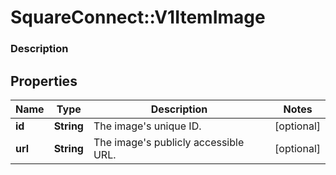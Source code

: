 # SquareConnect::V1ItemImage

### Description

## Properties
Name | Type | Description | Notes
------------ | ------------- | ------------- | -------------
**id** | **String** | The image&#39;s unique ID. | [optional] 
**url** | **String** | The image&#39;s publicly accessible URL. | [optional] 


